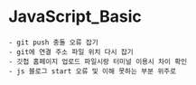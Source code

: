 # JavaScript_Basic

    - git push 충돌 오류 잡기
    - git에 연결 주소 파일 위치 다시 잡기
    - 깃헙 홈페이지 업로드 파일시랑 터미널 이용시 차이 확인
    - js 블로그 start 오류 및 이해 못하는 부분 위주로

